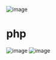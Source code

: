 ![image](https://github.com/user-attachments/assets/861ac4a9-ba37-4fca-846c-e77f31cf3fec)
# php
![image](https://github.com/user-attachments/assets/fc92c913-0391-4a81-a663-8dd693698378)
![image](https://github.com/user-attachments/assets/8d49abb1-00ae-497b-ad01-91b2ccb39d4f)

